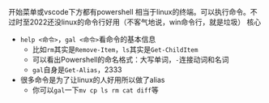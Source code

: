 开始菜单或vscode下方都有powershell
相当于linux的终端。可以执行命令。不过时至2022还没linux的命令行好用（不客气地说，win命令行，就是垃圾）
核心
- `help <命令>`，`gal <命令>`看命令的基本信息
  - 比如`rm`其实是`Remove-Item`，`ls`其实是`Get-ChildItem`
  - 可以看出Powershell的命名格式：大写单词，`-`连接动词和名词
  - `gal`自身是`Get-Alias`，2333
- 很多命令是为了让linux的人好用所以做了alias
  - 你可以`gal`一下`mv cp ls rm cat diff`等